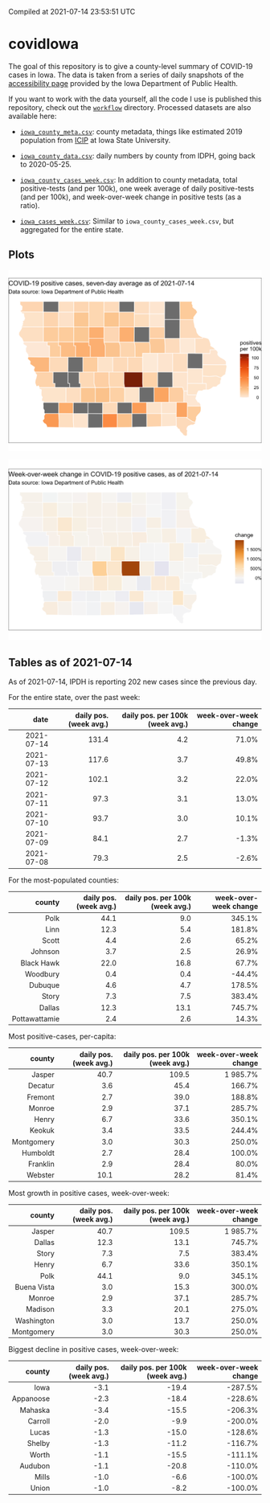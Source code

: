 Compiled at 2021-07-14 23:53:51 UTC

<!-- README.md is generated from README.Rmd. Please edit that file -->

# covidIowa

<!-- badges: start -->

<!-- badges: end -->

The goal of this repository is to give a county-level summary of
COVID-19 cases in Iowa. The data is taken from a series of daily
snapshots of the [accessibility
page](https://coronavirus.iowa.gov/pages/access) provided by the Iowa
Department of Public Health.

If you want to work with the data yourself, all the code I use is
published this repository, check out the [`workflow`](workflow)
directory. Processed datasets are also available here:

  - [`iowa_county_meta.csv`](https://raw.githubusercontent.com/ijlyttle/covidIowa/master/workflow/data/99-publish/iowa_county_meta.csv):
    county metadata, things like estimated 2019 population from
    [ICIP](https://www.icip.iastate.edu/tables/population/counties-estimates)
    at Iowa State University.

  - [`iowa_county_data.csv`](https://raw.githubusercontent.com/ijlyttle/covidIowa/master/workflow/data/99-publish/iowa_county_data.csv):
    daily numbers by county from IDPH, going back to 2020-05-25.

  - [`iowa_county_cases_week.csv`](https://raw.githubusercontent.com/ijlyttle/covidIowa/master/workflow/data/99-publish/iowa_county_data.csv):
    In addition to county metadata, total positive-tests (and per 100k),
    one week average of daily positive-tests (and per 100k), and
    week-over-week change in positive tests (as a ratio).

  - [`iowa_cases_week.csv`](https://raw.githubusercontent.com/ijlyttle/covidIowa/master/workflow/data/99-publish/iowa_cases_week.csv):
    Similar to `iowa_county_cases_week.csv`, but aggregated for the
    entire state.

## Plots

![](workflow/data/99-publish/iowa_cases.png)

![](workflow/data/99-publish/iowa_change.png)

## Tables as of 2021-07-14

As of 2021-07-14, IPDH is reporting 202 new cases since the previous
day.

For the entire state, over the past week:

|       date | daily pos. (week avg.) | daily pos. per 100k (week avg.) | week-over-week change |
| ---------: | ---------------------: | ------------------------------: | --------------------: |
| 2021-07-14 |                  131.4 |                             4.2 |                 71.0% |
| 2021-07-13 |                  117.6 |                             3.7 |                 49.8% |
| 2021-07-12 |                  102.1 |                             3.2 |                 22.0% |
| 2021-07-11 |                   97.3 |                             3.1 |                 13.0% |
| 2021-07-10 |                   93.7 |                             3.0 |                 10.1% |
| 2021-07-09 |                   84.1 |                             2.7 |                \-1.3% |
| 2021-07-08 |                   79.3 |                             2.5 |                \-2.6% |

For the most-populated counties:

|        county | daily pos. (week avg.) | daily pos. per 100k (week avg.) | week-over-week change |
| ------------: | ---------------------: | ------------------------------: | --------------------: |
|          Polk |                   44.1 |                             9.0 |                345.1% |
|          Linn |                   12.3 |                             5.4 |                181.8% |
|         Scott |                    4.4 |                             2.6 |                 65.2% |
|       Johnson |                    3.7 |                             2.5 |                 26.9% |
|    Black Hawk |                   22.0 |                            16.8 |                 67.7% |
|      Woodbury |                    0.4 |                             0.4 |               \-44.4% |
|       Dubuque |                    4.6 |                             4.7 |                178.5% |
|         Story |                    7.3 |                             7.5 |                383.4% |
|        Dallas |                   12.3 |                            13.1 |                745.7% |
| Pottawattamie |                    2.4 |                             2.6 |                 14.3% |

Most positive-cases, per-capita:

|     county | daily pos. (week avg.) | daily pos. per 100k (week avg.) | week-over-week change |
| ---------: | ---------------------: | ------------------------------: | --------------------: |
|     Jasper |                   40.7 |                           109.5 |              1 985.7% |
|    Decatur |                    3.6 |                            45.4 |                166.7% |
|    Fremont |                    2.7 |                            39.0 |                188.8% |
|     Monroe |                    2.9 |                            37.1 |                285.7% |
|      Henry |                    6.7 |                            33.6 |                350.1% |
|     Keokuk |                    3.4 |                            33.5 |                244.4% |
| Montgomery |                    3.0 |                            30.3 |                250.0% |
|   Humboldt |                    2.7 |                            28.4 |                100.0% |
|   Franklin |                    2.9 |                            28.4 |                 80.0% |
|    Webster |                   10.1 |                            28.2 |                 81.4% |

Most growth in positive cases, week-over-week:

|      county | daily pos. (week avg.) | daily pos. per 100k (week avg.) | week-over-week change |
| ----------: | ---------------------: | ------------------------------: | --------------------: |
|      Jasper |                   40.7 |                           109.5 |              1 985.7% |
|      Dallas |                   12.3 |                            13.1 |                745.7% |
|       Story |                    7.3 |                             7.5 |                383.4% |
|       Henry |                    6.7 |                            33.6 |                350.1% |
|        Polk |                   44.1 |                             9.0 |                345.1% |
| Buena Vista |                    3.0 |                            15.3 |                300.0% |
|      Monroe |                    2.9 |                            37.1 |                285.7% |
|     Madison |                    3.3 |                            20.1 |                275.0% |
|  Washington |                    3.0 |                            13.7 |                250.0% |
|  Montgomery |                    3.0 |                            30.3 |                250.0% |

Biggest decline in positive cases, week-over-week:

|    county | daily pos. (week avg.) | daily pos. per 100k (week avg.) | week-over-week change |
| --------: | ---------------------: | ------------------------------: | --------------------: |
|      Iowa |                  \-3.1 |                          \-19.4 |              \-287.5% |
| Appanoose |                  \-2.3 |                          \-18.4 |              \-228.6% |
|   Mahaska |                  \-3.4 |                          \-15.5 |              \-206.3% |
|   Carroll |                  \-2.0 |                           \-9.9 |              \-200.0% |
|     Lucas |                  \-1.3 |                          \-15.0 |              \-128.6% |
|    Shelby |                  \-1.3 |                          \-11.2 |              \-116.7% |
|     Worth |                  \-1.1 |                          \-15.5 |              \-111.1% |
|   Audubon |                  \-1.1 |                          \-20.8 |              \-110.0% |
|     Mills |                  \-1.0 |                           \-6.6 |              \-100.0% |
|     Union |                  \-1.0 |                           \-8.2 |              \-100.0% |
